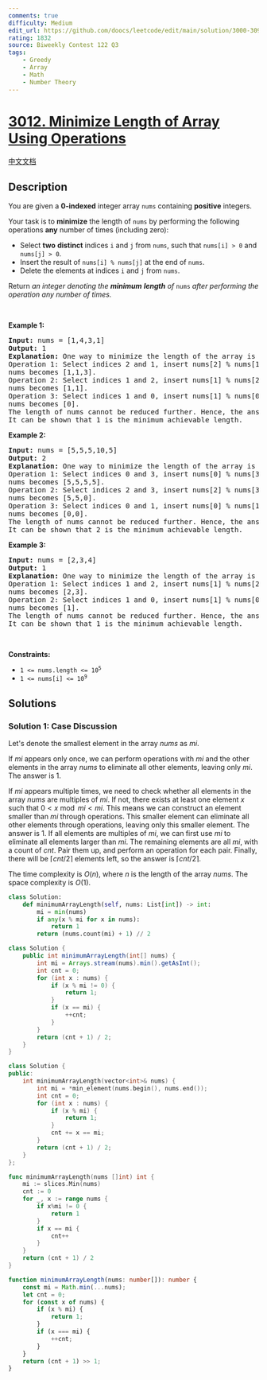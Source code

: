 ```yaml
---
comments: true
difficulty: Medium
edit_url: https://github.com/doocs/leetcode/edit/main/solution/3000-3099/3012.Minimize%20Length%20of%20Array%20Using%20Operations/README_EN.md
rating: 1832
source: Biweekly Contest 122 Q3
tags:
    - Greedy
    - Array
    - Math
    - Number Theory
---
```


<!-- problem:start -->

# [3012. Minimize Length of Array Using Operations](https://leetcode.com/problems/minimize-length-of-array-using-operations)

[中文文档](/solution/3000-3099/3012.Minimize%20Length%20of%20Array%20Using%20Operations/README.md)

## Description

<p>You are given a <strong>0-indexed</strong> integer array <code>nums</code> containing <strong>positive</strong> integers.</p>

<p>Your task is to <strong>minimize</strong> the length of <code>nums</code> by performing the following operations <strong>any</strong> number of times (including zero):</p>

<ul>
	<li>Select <strong>two</strong> <strong>distinct</strong> indices <code>i</code> and <code>j</code> from <code>nums</code>, such that <code>nums[i] &gt; 0</code> and <code>nums[j] &gt; 0</code>.</li>
	<li>Insert the result of <code>nums[i] % nums[j]</code> at the end of <code>nums</code>.</li>
	<li>Delete the elements at indices <code>i</code> and <code>j</code> from <code>nums</code>.</li>
</ul>

<p>Return <em>an integer denoting the <strong>minimum</strong> <strong>length</strong> of </em><code>nums</code><em> after performing the operation any number of times.</em></p>

<p>&nbsp;</p>
<p><strong class="example">Example 1:</strong></p>

<pre>
<strong>Input:</strong> nums = [1,4,3,1]
<strong>Output:</strong> 1
<strong>Explanation:</strong> One way to minimize the length of the array is as follows:
Operation 1: Select indices 2 and 1, insert nums[2] % nums[1] at the end and it becomes [1,4,3,1,3], then delete elements at indices 2 and 1.
nums becomes [1,1,3].
Operation 2: Select indices 1 and 2, insert nums[1] % nums[2] at the end and it becomes [1,1,3,1], then delete elements at indices 1 and 2.
nums becomes [1,1].
Operation 3: Select indices 1 and 0, insert nums[1] % nums[0] at the end and it becomes [1,1,0], then delete elements at indices 1 and 0.
nums becomes [0].
The length of nums cannot be reduced further. Hence, the answer is 1.
It can be shown that 1 is the minimum achievable length. </pre>

<p><strong class="example">Example 2:</strong></p>

<pre>
<strong>Input:</strong> nums = [5,5,5,10,5]
<strong>Output:</strong> 2
<strong>Explanation:</strong> One way to minimize the length of the array is as follows:
Operation 1: Select indices 0 and 3, insert nums[0] % nums[3] at the end and it becomes [5,5,5,10,5,5], then delete elements at indices 0 and 3.
nums becomes [5,5,5,5]. 
Operation 2: Select indices 2 and 3, insert nums[2] % nums[3] at the end and it becomes [5,5,5,5,0], then delete elements at indices 2 and 3. 
nums becomes [5,5,0]. 
Operation 3: Select indices 0 and 1, insert nums[0] % nums[1] at the end and it becomes [5,5,0,0], then delete elements at indices 0 and 1.
nums becomes [0,0].
The length of nums cannot be reduced further. Hence, the answer is 2.
It can be shown that 2 is the minimum achievable length. </pre>

<p><strong class="example">Example 3:</strong></p>

<pre>
<strong>Input:</strong> nums = [2,3,4]
<strong>Output:</strong> 1
<strong>Explanation:</strong> One way to minimize the length of the array is as follows: 
Operation 1: Select indices 1 and 2, insert nums[1] % nums[2] at the end and it becomes [2,3,4,3], then delete elements at indices 1 and 2.
nums becomes [2,3].
Operation 2: Select indices 1 and 0, insert nums[1] % nums[0] at the end and it becomes [2,3,1], then delete elements at indices 1 and 0.
nums becomes [1].
The length of nums cannot be reduced further. Hence, the answer is 1.
It can be shown that 1 is the minimum achievable length.</pre>

<p>&nbsp;</p>
<p><strong>Constraints:</strong></p>

<ul>
	<li><code>1 &lt;= nums.length &lt;= 10<sup>5</sup></code></li>
	<li><code>1 &lt;= nums[i] &lt;= 10<sup>9</sup></code></li>
</ul>

## Solutions

<!-- solution:start -->

### Solution 1: Case Discussion

Let's denote the smallest element in the array $nums$ as $mi$.

If $mi$ appears only once, we can perform operations with $mi$ and the other elements in the array $nums$ to eliminate all other elements, leaving only $mi$. The answer is $1$.

If $mi$ appears multiple times, we need to check whether all elements in the array $nums$ are multiples of $mi$. If not, there exists at least one element $x$ such that $0 < x \bmod mi < mi$. This means we can construct an element smaller than $mi$ through operations. This smaller element can eliminate all other elements through operations, leaving only this smaller element. The answer is $1$. If all elements are multiples of $mi$, we can first use $mi$ to eliminate all elements larger than $mi$. The remaining elements are all $mi$, with a count of $cnt$. Pair them up, and perform an operation for each pair. Finally, there will be $\lceil cnt / 2 \rceil$ elements left, so the answer is $\lceil cnt / 2 \rceil$.

The time complexity is $O(n)$, where $n$ is the length of the array $nums$. The space complexity is $O(1)$.

<!-- tabs:start -->

```python
class Solution:
    def minimumArrayLength(self, nums: List[int]) -> int:
        mi = min(nums)
        if any(x % mi for x in nums):
            return 1
        return (nums.count(mi) + 1) // 2
```

```java
class Solution {
    public int minimumArrayLength(int[] nums) {
        int mi = Arrays.stream(nums).min().getAsInt();
        int cnt = 0;
        for (int x : nums) {
            if (x % mi != 0) {
                return 1;
            }
            if (x == mi) {
                ++cnt;
            }
        }
        return (cnt + 1) / 2;
    }
}
```

```cpp
class Solution {
public:
    int minimumArrayLength(vector<int>& nums) {
        int mi = *min_element(nums.begin(), nums.end());
        int cnt = 0;
        for (int x : nums) {
            if (x % mi) {
                return 1;
            }
            cnt += x == mi;
        }
        return (cnt + 1) / 2;
    }
};
```

```go
func minimumArrayLength(nums []int) int {
	mi := slices.Min(nums)
	cnt := 0
	for _, x := range nums {
		if x%mi != 0 {
			return 1
		}
		if x == mi {
			cnt++
		}
	}
	return (cnt + 1) / 2
}
```

```ts
function minimumArrayLength(nums: number[]): number {
    const mi = Math.min(...nums);
    let cnt = 0;
    for (const x of nums) {
        if (x % mi) {
            return 1;
        }
        if (x === mi) {
            ++cnt;
        }
    }
    return (cnt + 1) >> 1;
}
```

<!-- tabs:end -->

<!-- solution:end -->

<!-- problem:end -->
